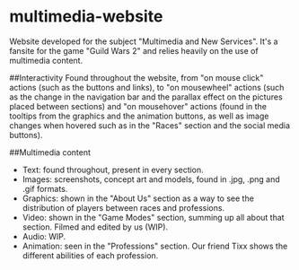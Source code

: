 # multimedia-website
Website developed for the subject "Multimedia and New Services". It's a fansite for the game "Guild Wars 2" and relies heavily on the use of multimedia content.

##Interactivity
Found throughout the website, from "on mouse click" actions (such as the buttons and links), to "on mousewheel" actions (such as the change in the navigation bar and the parallax effect on the pictures placed between sections) and "on mousehover" actions (found in the tooltips from the graphics and the animation buttons, as well as image changes when hovered such as in the "Races" section and the social media buttons).

##Multimedia content
- Text: found throughout, present in every section.
- Images: screenshots, concept art and models, found in .jpg, .png and .gif formats.
- Graphics: shown in the "About Us" section as a way to see the distribution of players between races and professions.
- Video: shown in the "Game Modes" section, summing up all about that section. Filmed and edited by us (WIP).
- Audio: WIP.
- Animation: seen in the "Professions" section. Our friend Tixx shows the different abilities of each profession.